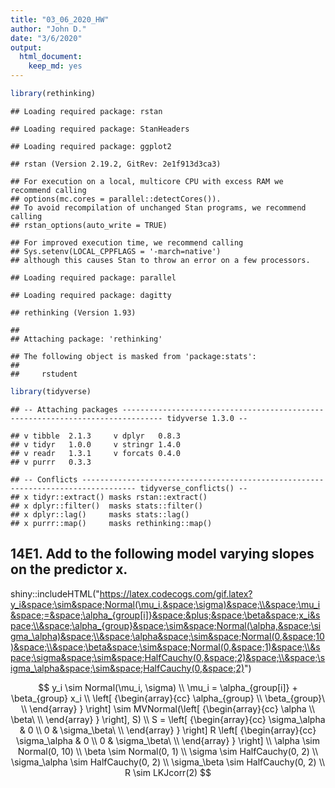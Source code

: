 ```yaml
---
title: "03_06_2020_HW"
author: "John D."
date: "3/6/2020"
output: 
  html_document: 
    keep_md: yes
---
```





```r
library(rethinking)
```

```
## Loading required package: rstan
```

```
## Loading required package: StanHeaders
```

```
## Loading required package: ggplot2
```

```
## rstan (Version 2.19.2, GitRev: 2e1f913d3ca3)
```

```
## For execution on a local, multicore CPU with excess RAM we recommend calling
## options(mc.cores = parallel::detectCores()).
## To avoid recompilation of unchanged Stan programs, we recommend calling
## rstan_options(auto_write = TRUE)
```

```
## For improved execution time, we recommend calling
## Sys.setenv(LOCAL_CPPFLAGS = '-march=native')
## although this causes Stan to throw an error on a few processors.
```

```
## Loading required package: parallel
```

```
## Loading required package: dagitty
```

```
## rethinking (Version 1.93)
```

```
## 
## Attaching package: 'rethinking'
```

```
## The following object is masked from 'package:stats':
## 
##     rstudent
```

```r
library(tidyverse)
```

```
## -- Attaching packages ------------------------------------------------------------------------------- tidyverse 1.3.0 --
```

```
## v tibble  2.1.3     v dplyr   0.8.3
## v tidyr   1.0.0     v stringr 1.4.0
## v readr   1.3.1     v forcats 0.4.0
## v purrr   0.3.3
```

```
## -- Conflicts ---------------------------------------------------------------------------------- tidyverse_conflicts() --
## x tidyr::extract() masks rstan::extract()
## x dplyr::filter()  masks stats::filter()
## x dplyr::lag()     masks stats::lag()
## x purrr::map()     masks rethinking::map()
```

## 14E1. Add to the following model varying slopes on the predictor x.
shiny::includeHTML("https://latex.codecogs.com/gif.latex?y_i&space;\sim&space;Normal(\mu_i,&space;\sigma)&space;\\&space;\mu_i&space;=&space;\alpha_{group[i]}&space;&plus;&space;\beta&space;x_i&space;\\&space;\alpha_{group}&space;\sim&space;Normal(\alpha,&space;\sigma_\alpha)&space;\\&space;\alpha&space;\sim&space;Normal(0,&space;10)&space;\\&space;\beta&space;\sim&space;Normal(0,&space;1)&space;\\&space;\sigma&space;\sim&space;HalfCauchy(0,&space;2)&space;\\&space;\sigma_\alpha&space;\sim&space;HalfCauchy(0,&space;2)")

$$
y_i \sim Normal(\mu_i, \sigma) \\
\mu_i = \alpha_{group[i]} + \beta_{group} x_i \\
\left[ {\begin{array}{cc}
   \alpha_{group} \\
   \beta_{group}\ \\
  \end{array} } \right] \sim MVNormal(\left[ {\begin{array}{cc}
   \alpha \\
   \beta\ \\
  \end{array} } \right], S) \\
S =  \left[ {\begin{array}{cc}
   \sigma_\alpha & 0 \\
   0 & \sigma_\beta\ \\
  \end{array} } \right]
  R
  \left[ {\begin{array}{cc}
   \sigma_\alpha & 0 \\
   0 & \sigma_\beta\ \\
  \end{array} } \right] \\ 
\alpha \sim Normal(0, 10) \\
\beta \sim Normal(0, 1) \\
\sigma \sim HalfCauchy(0, 2)  \\
\sigma_\alpha \sim HalfCauchy(0, 2) \\
\sigma_\beta \sim HalfCauchy(0, 2) \\
R \sim LKJcorr(2)
$$
<!-- ## 14E2. Think up a context in which varying intercepts will be positively correlated with varying slopes. Provide a mechanistic explanation for the correlation -->

<!-- Movie theaters and their attendence throughout the day. Popular theaters will have a higher attendence at any time of the day compared to less popular theaters. At peak times like night, both theaters will have higher attendence with  the more popular theater having a larger increase. -->

<!-- ## 14E3. When is it possible for a varying slopes model to have fewer effective parameters (as estimated by WAIC or DIC) than the corresponding model with fixed (unpooled) slopes? Explain. -->

<!-- Highly correlated groups -->

<!-- ## 14M1. Repeat the café robot simulation from the beginning of the chapter. This time, set rho to zero, so that there is no correlation between intercepts and slopes. How does the posterior distribution of the correlation reflect this change in the underlying simulation? -->

<!-- ```{r} -->
<!-- a <- 3.5 # average morning wait time -->
<!-- b <- (-1) # average difference afternoon wait time -->
<!-- sigma_a <- 1 # std dev in intercepts -->
<!-- sigma_b <- 0.5 # std dev in slopes -->
<!-- rho <- (0) # correlation between intercepts and slopes -->
<!-- Mu <- c( a , b ) # Vector of means for multivariate -->
<!-- cov_ab <- sigma_a*sigma_b*rho # Create off diagonal value for 2X2 matrix -->
<!-- Sigma <- matrix( c(sigma_a^2,cov_ab,cov_ab,sigma_b^2) , ncol=2 ) # Make var-cov matrix -->
<!-- sigmas <- c(sigma_a,sigma_b) # standard deviations -->
<!-- N_cafes <- 20 -->
<!-- library(MASS) -->
<!-- set.seed(5) # used to replicate example -->
<!-- vary_effects <- mvrnorm( N_cafes, Mu, Sigma) -->
<!-- a_cafe <- vary_effects[,1] -->
<!-- b_cafe <- vary_effects[,2] -->
<!-- plot(a_cafe, b_cafe, col = rangi2, -->
<!--      xlab = "intercepts (a_cafe)", -->
<!--      ylab = "slopes (b_cafe)") -->
<!-- # overlay population distribution -->
<!-- library(ellipse) -->
<!-- for (l in c(0.1, 0.3, 0.5, 0.8, 0.99)) -->
<!--   lines(ellipse(Sigma, centre = Mu, level = l), col = col.alpha("black", 0.2)) -->
<!-- set.seed(22) -->
<!-- N_visits <- 10 -->
<!-- afternoon <- rep(0:1,N_visits*N_cafes/2) -->
<!-- cafe_id <- rep( 1:N_cafes , each=N_visits ) -->
<!-- mu <- a_cafe[cafe_id] + b_cafe[cafe_id]*afternoon -->
<!-- sigma <- 0.5 # std dev within cafes -->
<!-- wait <- rnorm( N_visits*N_cafes , mu , sigma ) -->
<!-- d <- data.frame( cafe=cafe_id , afternoon=afternoon , wait=wait ) -->

<!-- m14.1M <- ulam( -->
<!--   alist( -->
<!--     wait ~ normal(mu , sigma), -->
<!--     mu <- a_cafe[cafe] + b_cafe[cafe] * afternoon, -->
<!--     c(a_cafe, b_cafe)[cafe] ~ multi_normal(c(a, b) , Rho , sigma_cafe), -->
<!--     a ~ normal(5, 2), -->
<!--     b ~ normal(-1, 0.5), -->
<!--     sigma_cafe ~ exponential(1), -->
<!--     sigma ~ exponential(1), -->
<!--     Rho ~ lkj_corr(2) -->
<!--   ) , -->
<!--   data = d, -->
<!--   chains = 4, -->
<!--   cores = 4 -->
<!-- ) -->

<!-- post <- extract.samples(m14.1M) -->
<!-- dens( post$Rho[,1,2] ) -->
<!-- ``` -->

<!-- It's mostly around 0, but tails do extend past |0.5| -->

<!-- Trying again with stronger eta -->
<!-- ```{r} -->
<!-- m14.1Ma <- ulam( -->
<!--   alist( -->
<!--     wait ~ normal(mu , sigma), -->
<!--     mu <- a_cafe[cafe] + b_cafe[cafe] * afternoon, -->
<!--     c(a_cafe, b_cafe)[cafe] ~ multi_normal(c(a, b) , Rho , sigma_cafe), -->
<!--     a ~ normal(5, 2), -->
<!--     b ~ normal(-1, 0.5), -->
<!--     sigma_cafe ~ exponential(1), -->
<!--     sigma ~ exponential(1), -->
<!--     Rho ~ lkj_corr(5) -->
<!--   ) , -->
<!--   data = d, -->
<!--   chains = 4, -->
<!--   cores = 4 -->
<!-- ) -->

<!-- post <- extract.samples(m14.1Ma) -->
<!-- dens( post$Rho[,1,2] ) -->
<!-- ``` -->

<!-- look at correlation of posterior -->
<!-- ```{r} -->
<!-- tail(precis(m14.1M, depth = 3), 4) -->
<!-- tail(precis(m14.1Ma, depth = 3), 4) -->
<!-- ``` -->

<!-- Looks like a correlation is about 0 -->

<!-- ## 14M2. Fit this multilevel model to the simulated café data: -->
<!-- $$ -->
<!-- W_i \sim Normal(\mu_i, \sigma) \\ -->
<!-- \mu_i = \alpha_{cafe[i]} + \beta_{cafe[i]}A_i \\ -->
<!-- \alpha_{cafe} \sim Normal(\alpha, \sigma_\alpha) \\ -->
<!-- \beta_{cafe} \sim Normal(\beta, \sigma_\beta) \\ -->
<!-- \alpha \sim Normal(0, 10) \\ -->
<!-- \beta \sim Normal(0, 10)  \\ -->
<!-- \sigma \sim HalfCauchy(0, 1) \\ -->
<!-- \sigma_\alpha \sim HalfCauchy(0, 1)  \\ -->
<!-- \sigma_\beta \sim HalfCauchy(0, 1) \\ -->
<!-- $$ -->

<!-- Use WAIC to compare this model to the model from the chapter, the one that uses a multi-variate -->
<!-- Gaussian prior. Explain the result. -->


<!-- ```{r} -->
<!-- # Bring original simulated data set in -->
<!-- a <- 3.5 # average morning wait time -->
<!-- b <- (-1) # average difference afternoon wait time -->
<!-- sigma_a <- 1 # std dev in intercepts -->
<!-- sigma_b <- 0.5 # std dev in slopes -->
<!-- rho <- (-0.7) # correlation between intercepts and slopes -->
<!-- Mu <- c( a , b ) # Vector of means for multivariate -->
<!-- cov_ab <- sigma_a*sigma_b*rho # Create off diagonal value for 2X2 matrix -->
<!-- Sigma <- matrix( c(sigma_a^2,cov_ab,cov_ab,sigma_b^2) , ncol=2 ) # Make var-cov matrix -->
<!-- sigmas <- c(sigma_a,sigma_b) # standard deviations -->
<!-- N_cafes <- 20 -->
<!-- set.seed(5) # used to replicate example -->
<!-- vary_effects <- mvrnorm( N_cafes, Mu, Sigma) -->
<!-- a_cafe <- vary_effects[,1] -->
<!-- b_cafe <- vary_effects[,2] -->
<!-- set.seed(22) -->
<!-- N_visits <- 10 -->
<!-- afternoon <- rep(0:1,N_visits*N_cafes/2) -->
<!-- cafe_id <- rep( 1:N_cafes , each=N_visits ) -->
<!-- mu <- a_cafe[cafe_id] + b_cafe[cafe_id]*afternoon -->
<!-- sigma <- 0.5 # std dev within cafes -->
<!-- wait <- rnorm( N_visits*N_cafes , mu , sigma ) -->
<!-- d <- data.frame( cafe=cafe_id , afternoon=afternoon , wait=wait ) -->

<!-- # orignal model -->
<!-- m14.1 <- ulam( -->
<!--   alist( -->
<!--     wait ~ normal(mu , sigma), -->
<!--     mu <- a_cafe[cafe] + b_cafe[cafe] * afternoon, -->
<!--     c(a_cafe, b_cafe)[cafe] ~ multi_normal(c(a, b) , Rho , sigma_cafe), -->
<!--     a ~ normal(5, 2), -->
<!--     b ~ normal(-1, 0.5), -->
<!--     sigma_cafe ~ exponential(1), -->
<!--     sigma ~ exponential(1), -->
<!--     Rho ~ lkj_corr(2) -->
<!--   ) , -->
<!--   data = d, -->
<!--   chains = 4, -->
<!--   cores = 4, -->
<!--   log_lik = T -->
<!-- ) -->

<!-- # new model -->
<!-- m14.2 <- ulam( -->
<!--   alist( -->
<!--     wait ~ normal(mu , sigma), -->
<!--     mu <- a_cafe[cafe] + b_cafe[cafe] * afternoon, -->
<!--     a_cafe[cafe] ~ normal(a, sigma_a), -->
<!--     b_cafe[cafe] ~ normal(b, sigma_b), -->
<!--     a ~ normal(5, 2), -->
<!--     b ~ normal(-1, 0.5), -->
<!--     sigma ~ exponential(1), -->
<!--     sigma_a ~ exponential(1), -->
<!--     sigma_b ~ exponential(1) -->
<!--   ) , -->
<!--   data = d, -->
<!--   chains = 4, -->
<!--   cores = 4, -->
<!--   log_lik = T -->
<!-- ) -->

<!-- compare(m14.1,m14.2) -->
<!-- ``` -->

<!-- Basically the same except the varying intercepts and slopes model does slightly better. New model had varying slopes and intercepts, just no covariance. -->
